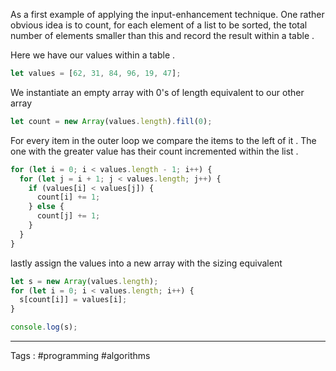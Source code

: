 As a first example of applying the input-enhancement technique. One rather obvious idea is to count, for each element of a list to be sorted, the total number of elements smaller than this and record the result within a table . 


Here we have our values within a table . 
```javascript
let values = [62, 31, 84, 96, 19, 47];
```


We instantiate an empty array with 0's of length equivalent to our other array 
```javascript
let count = new Array(values.length).fill(0); 
```

For every item in the outer loop we compare the items to the left of it . The one with the greater value has their count incremented within the list . 
```javascript
for (let i = 0; i < values.length - 1; i++) {
  for (let j = i + 1; j < values.length; j++) {
    if (values[i] < values[j]) {
      count[i] += 1; 
    } else {
      count[j] += 1;
    }
  }
}
```

lastly assign the values into a new array with the sizing equivalent 

```javascript
let s = new Array(values.length);
for (let i = 0; i < values.length; i++) {
  s[count[i]] = values[i];
}

console.log(s);

```


___

Tags : #programming #algorithms 